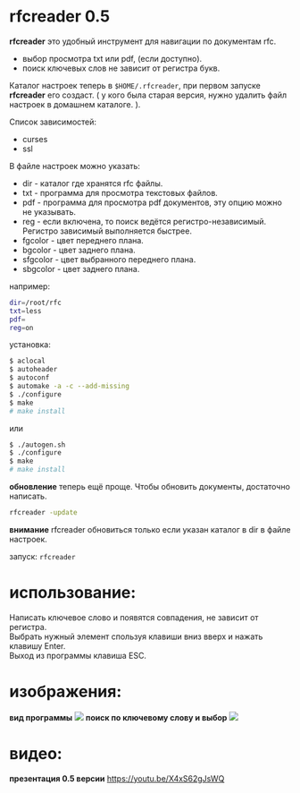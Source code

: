 # rfcreader 0.5
**rfcreader** это удобный инструмент для навигации по документам rfc.<br>
* выбор просмотра txt или pdf, (если доступно).
* поиск ключевых слов не зависит от регистра букв.

Каталог настроек теперь в `$HOME/.rfcreader`, при первом запуске **rfcreader** его создаст. ( у кого была старая версия, нужно удалить файл настроек в домашнем каталоге. ). 

Список зависимостей:
* curses
* ssl

В файле настроек можно указать:
* dir - каталог где хранятся rfc файлы.
* txt - программа для просмотра текстовых файлов.
* pdf - программа для просмотра pdf документов, эту опцию можно не указывать.
* reg - если включена, то поиск ведётся регистро-независимый. Регистро зависимый выполняется быстрее.
* fgcolor - цвет переднего плана.
* bgcolor - цвет заднего плана.
* sfgcolor - цвет выбранного переднего плана.
* sbgcolor - цвет заднего плана.

например:
```bash
dir=/root/rfc
txt=less
pdf=
reg=on
```

установка:<br>
```bash
$ aclocal
$ autoheader
$ autoconf
$ automake -a -c --add-missing
$ ./configure
$ make
# make install
```
или<br>
```bash
$ ./autogen.sh
$ ./configure
$ make
# make install
```
**обновление** теперь ещё проще. Чтобы обновить документы, достаточно написать.<br>
```bash
rfcreader -update
```
**внимание** rfcreader обновиться только если указан каталог в dir в файле настроек.

запуск:
`rfcreader`

# использование:

Написать ключевое слово и появятся совпадения, не зависит от регистра.<br>
Выбрать нужный элемент спользуя клавиши вниз вверх и нажать клавишу Enter.<br> 
Выход из программы клавиша ESC.<br>

# изображения:
**вид программы**
![](http://i.imgur.com/3NruQrQ.png)
**поиск по ключевому слову и выбор**
![](http://i.imgur.com/VWoLOi6.png)

# видео:
**презентация 0.5 версии**
<a href=https://youtu.be/X4xS62gJsWQ>https://youtu.be/X4xS62gJsWQ<a/>


